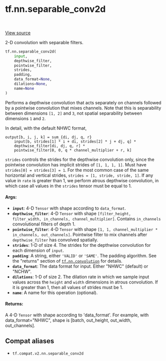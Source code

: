 <div itemscope itemtype="http://developers.google.com/ReferenceObject">
<meta itemprop="name" content="tf.nn.separable_conv2d" />
<meta itemprop="path" content="Stable" />
</div>

# tf.nn.separable_conv2d

<!-- Insert buttons and diff -->

<table class="tfo-notebook-buttons tfo-api" align="left">
</table>

<a target="_blank" href="/code/stable/tensorflow/python/ops/nn_impl.py">View source</a>



2-D convolution with separable filters.

``` python
tf.nn.separable_conv2d(
    input,
    depthwise_filter,
    pointwise_filter,
    strides,
    padding,
    data_format=None,
    dilations=None,
    name=None
)
```



<!-- Placeholder for "Used in" -->

Performs a depthwise convolution that acts separately on channels followed by
a pointwise convolution that mixes channels.  Note that this is separability
between dimensions `[1, 2]` and `3`, not spatial separability between
dimensions `1` and `2`.

In detail, with the default NHWC format,

    output[b, i, j, k] = sum_{di, dj, q, r}
        input[b, strides[1] * i + di, strides[2] * j + dj, q] *
        depthwise_filter[di, dj, q, r] *
        pointwise_filter[0, 0, q * channel_multiplier + r, k]

`strides` controls the strides for the depthwise convolution only, since
the pointwise convolution has implicit strides of `[1, 1, 1, 1]`.  Must have
`strides[0] = strides[3] = 1`.  For the most common case of the same
horizontal and vertical strides, `strides = [1, stride, stride, 1]`.
If any value in `rate` is greater than 1, we perform atrous depthwise
convolution, in which case all values in the `strides` tensor must be equal
to 1.

#### Args:


* <b>`input`</b>: 4-D `Tensor` with shape according to `data_format`.
* <b>`depthwise_filter`</b>: 4-D `Tensor` with shape `[filter_height, filter_width,
  in_channels, channel_multiplier]`. Contains `in_channels` convolutional
  filters of depth 1.
* <b>`pointwise_filter`</b>: 4-D `Tensor` with shape `[1, 1, channel_multiplier *
  in_channels, out_channels]`.  Pointwise filter to mix channels after
  `depthwise_filter` has convolved spatially.
* <b>`strides`</b>: 1-D of size 4.  The strides for the depthwise convolution for each
  dimension of `input`.
* <b>`padding`</b>: A string, either `'VALID'` or `'SAME'`.  The padding algorithm. See
  the "returns" section of <a href="../../tf/nn/convolution.md"><code>tf.nn.convolution</code></a> for details.
* <b>`data_format`</b>: The data format for input. Either "NHWC" (default) or "NCHW".
* <b>`dilations`</b>: 1-D of size 2. The dilation rate in which we sample input values
  across the `height` and `width` dimensions in atrous convolution. If it is
  greater than 1, then all values of strides must be 1.
* <b>`name`</b>: A name for this operation (optional).


#### Returns:

A 4-D `Tensor` with shape according to 'data_format'. For
  example, with data_format="NHWC", shape is [batch, out_height,
  out_width, out_channels].


## Compat aliases

* `tf.compat.v2.nn.separable_conv2d`

